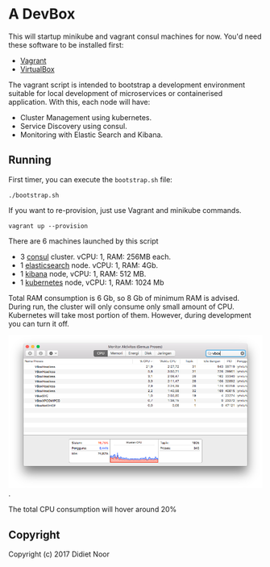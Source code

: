 # A DevBox

This will startup minikube and vagrant consul machines for now. You'd need these
software to be installed first:

  - [Vagrant](https://www.vagrantup.com)
  - [VirtualBox](https://virtualbox.org)

The vagrant script is intended to bootstrap a development environment suitable for
local development of microservices or containerised application. With this, each
node will have:
  
  - Cluster Management using kubernetes.
  - Service Discovery using consul.
  - Monitoring with Elastic Search and Kibana.

## Running

First timer, you can execute the `bootstrap.sh` file:

```console
./bootstrap.sh
```

If you want to re-provision, just use Vagrant and minikube commands.

```console
vagrant up --provision
```

There are 6 machines launched by this script

  - 3 [consul](http://consul.io) cluster. vCPU: 1, RAM: 256MB each.
  - 1 [elasticsearch](http://elastic.co) node. vCPU: 1, RAM: 4Gb.
  - 1 [kibana](https://www.elastic.co/products/kibana) node, vCPU: 1, RAM: 512 MB.
  - 1 [kubernetes](http://kubernetes.io) node, vCPU: 1, RAM: 1024 Mb

Total RAM consumption is 6 Gb, so 8 Gb of minimum RAM is advised. During run, the
cluster will only consume only small amount of CPU. Kubernetes will take most
portion of them. However, during development you can turn it off.

![CPU Consumption](/pictures/cpu.png).

The total CPU consumption will hover around 20%

## Copyright

Copyright (c) 2017 Didiet Noor

